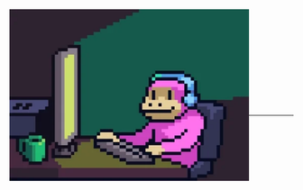 <div style="position: absolute; z-index: 10;">
<img src = banner.gif width = "425px">
  </div>
<H1>
🐱‍👤 Bem vindo ao meu GitHub!
</H1>

- 👨‍💻Cursando análise e Desenvolvimento de Sistemas-UTFPR
- 🐱‍🚀Aprimorando meu Back-end
- 🐱‍💻Aprendendo Spring Boot para programação Web

 <div id="badges">
  <a href = "https://www.linkedin.com/in/luiz-gabriel-velozo-3643742a9 ">
    <img src="https://img.shields.io/badge/LinkedIn-blue?style=for-the-badge&logo=linkedin&logoColor=white" alt="LinkedIn Badge"/>
  </a>
</div>

<div>
  
  ---

  <img src="https://github.com/devicons/devicon/blob/master/icons/java/java-original-wordmark.svg" title="Java" alt="Java" width="40" height="40"/>&nbsp;
  <img src="https://github.com/devicons/devicon/blob/master/icons/spring/spring-original-wordmark.svg" title="Spring" alt="Spring" width="40" height="40"/>&nbsp;
  <img src="https://github.com/devicons/devicon/blob/master/icons/css3/css3-plain-wordmark.svg" title="CSS3" alt="CSS3" width="40" height="40"/>&nbsp;
  <img src="https://github.com/devicons/devicon/blob/master/icons/html5/html5-original.svg" title="HTML5" alt="HTML5" width="40" height="40"/>&nbsp;
  <img src="https://github.com/devicons/devicon/blob/master/icons/javascript/javascript-original.svg" title="JavaScript" alt="JavaScript" width="40" height="40"/>&nbsp;
  <img src="https://github.com/devicons/devicon/blob/master/icons/mysql/mysql-original-wordmark.svg" title="MySQL" alt="MySQL" width="40" height="40"/>&nbsp;
  <img src="https://github.com/devicons/devicon/blob/master/icons/git/git-original-wordmark.svg" title="Git" alt="Git" width="40" height="40"/>
</div>




<div align = "center">
<img height = "170em" src="https://github-readme-stats.vercel.app/api/top-langs/?username=mentosfreshy&show_icons=true&theme=bear&count_private=true"/>
<img height = "170em" src="https://github-readme-stats.vercel.app/api?username=mentosfreshy&show_icons=true&show_icons=true&theme=bear&count_private=true" />
</div>
